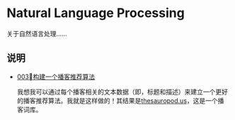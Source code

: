 # Natural Language Processing
关于自然语言处理……

## 说明

- [003构建一个播客推荐算法](./003构建一个播客推荐算法.md)

    我想我可以通过每个播客相关的文本数据（即，标题和描述）来建立一个更好的播客推荐算法。我就是这样做的！其结果是[thesauropod.us](http://www.thesauropod.us/)，这是一个播客词库。